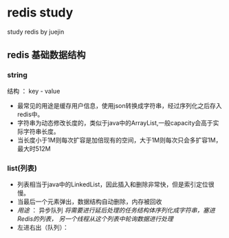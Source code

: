 # redis study
study redis by juejin 

## redis 基础数据结构

### string
结构 ： key - value
- 最常见的用途是缓存用户信息，使用json转换成字符串，经过序列化之后存入redis中。
- 字符串为动态修改长度的，类似于java中的ArrayList,一般capacity会高于实际字符串长度。
- 当长度小于1M则每次扩容是加倍现有的空间，大于1M则每次只会多扩容1M，最大时512M

### list(列表)
- 列表相当于java中的LinkedList，因此插入和删除非常快，但是索引定位很慢。
- 当最后一个元素弹出，数据结构自动删除，内存被回收
- *用途* ： 异步队列 *将需要进行延后处理的任务结构体序列化成字符串，塞进Redis的列表，
另一个线程从这个列表中轮询数据进行处理*
- 左进右出（队列）：
